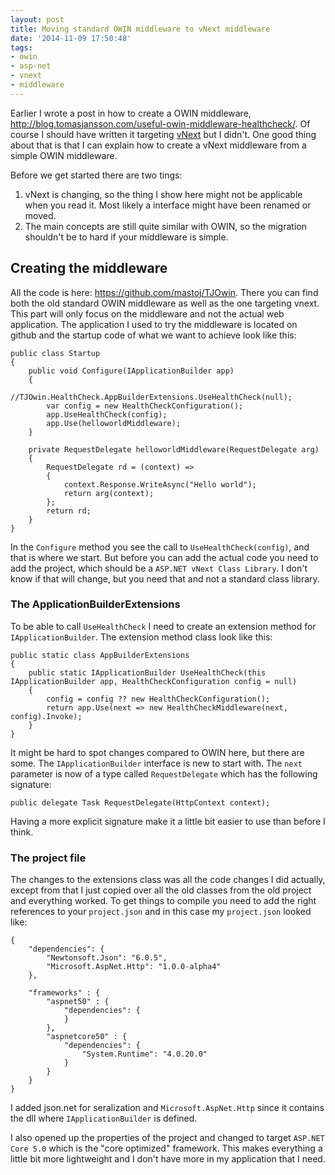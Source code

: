 ```yaml
---
layout: post
title: Moving standard OWIN middleware to vNext middleware
date: '2014-11-09 17:50:48'
tags:
- owin
- asp-net
- vnext
- middleware
---
```


Earlier I wrote a post in how to create a OWIN middleware, http://blog.tomasjansson.com/useful-owin-middleware-healthcheck/. Of course I should have written it targeting [vNext](http://asp.net/vnext) but I didn't. One good thing about that is that I can explain how to create a vNext middleware from a simple OWIN middleware. 

Before we get started there are two tings:

1. vNext is changing, so the thing I show here might not be applicable when you read it. Most likely a interface might have been renamed or moved.
2. The main concepts are still quite similar with OWIN, so the migration shouldn't be to hard if your middleware is simple.

## Creating the middleware
All the code is here: https://github.com/mastoj/TJOwin. There you can find both the old standard OWIN middleware as well as the one targeting vnext. This part will only focus on the middleware and not the actual web application. The application I used to try the middleware is located on github and the startup code of what we want to achieve look like this:

    public class Startup
    {
        public void Configure(IApplicationBuilder app)
        {
            //TJOwin.HealthCheck.AppBuilderExtensions.UseHealthCheck(null);
            var config = new HealthCheckConfiguration();
            app.UseHealthCheck(config);
            app.Use(helloworldMiddleware);
        }

        private RequestDelegate helloworldMiddleware(RequestDelegate arg)
        {
            RequestDelegate rd = (context) => 
            {
                context.Response.WriteAsync("Hello world");
                return arg(context);
            };
            return rd;
        }
    }
    
In the `Configure` method you see the call to `UseHealthCheck(config)`, and that is where we start. But before you can add the actual code you need to add the project, which should be a `ASP.NET vNext Class Library`. I don't know if that will change, but you need that and not a standard class library.

### The ApplicationBuilderExtensions
To be able to call `UseHealthCheck` I need to create an extension method for `IApplicationBuilder`. The extension method class look like this:

    public static class AppBuilderExtensions
    {
        public static IApplicationBuilder UseHealthCheck(this IApplicationBuilder app, HealthCheckConfiguration config = null)
        {
            config = config ?? new HealthCheckConfiguration();
            return app.Use(next => new HealthCheckMiddleware(next, config).Invoke);
        }
    }
    
It might be hard to spot changes compared to OWIN here, but there are some. The `IApplicationBuilder` interface is new to start with. The `next` parameter is now of a type called `RequestDelegate` which has the following signature:

    public delegate Task RequestDelegate(HttpContext context);
    
Having a more explicit signature make it a little bit easier to use than before I think.

### The project file
The changes to the extensions class was all the code changes I did actually, except from that I just copied over all the old classes from the old project and everything worked. To get things to compile you need to add the right references to your `project.json` and in this case my `project.json` looked like:

    {
        "dependencies": {
            "Newtonsoft.Json": "6.0.5",
            "Microsoft.AspNet.Http": "1.0.0-alpha4"
        },

        "frameworks" : {
            "aspnet50" : { 
                "dependencies": {
                }
            },
            "aspnetcore50" : { 
                "dependencies": {
                    "System.Runtime": "4.0.20.0"
                }
            }
        }
    }
    
I added json.net for seralization and `Microsoft.AspNet.Http` since it contains the dll where `IApplicationBuilder` is defined.

I also opened up the properties of the project and changed to target `ASP.NET Core 5.0` which is the "core optimized" framework. This makes everything a little bit more lightweight and I don't have more in my application that I need.